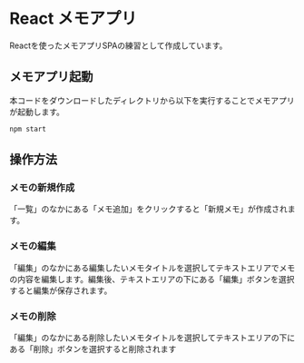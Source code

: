 # React メモアプリ

Reactを使ったメモアプリSPAの練習として作成しています。

## メモアプリ起動

本コードをダウンロードしたディレクトリから以下を実行することでメモアプリが起動します。

```bash
npm start
```

## 操作方法

### メモの新規作成

「一覧」のなかにある「メモ追加」をクリックすると「新規メモ」が作成されます。

### メモの編集

「編集」のなかにある編集したいメモタイトルを選択してテキストエリアでメモの内容を編集します。編集後、テキストエリアの下にある「編集」ボタンを選択すると編集が保存されます。

### メモの削除

「編集」のなかにある削除したいメモタイトルを選択してテキストエリアの下にある「削除」ボタンを選択すると削除されます
